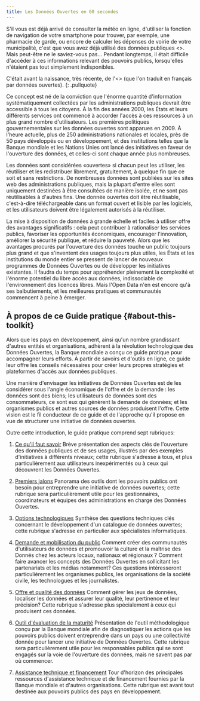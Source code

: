 ```yaml
---
title: Les Données Ouvertes en 60 secondes
---
```


S'il vous est déjà arrivé de consulter la météo en ligne, d'utiliser la
fonction de navigation de votre smartphone pour trouver, par exemple, une
pharmacie de garde, ou encore de calculer les dépenses de voirie de
votre municipalité, c'est que vous avez déjà utilisé des données
publiques <<ouvertes>>. Mais peut-être ne le saviez-vous pas...
Pendant longtemps, il était difficile d'accéder à ces informations
relevant des pouvoirs publics, lorsqu'elles n'étaient pas tout
simplement indisponibles.

C'était avant la naissance, très récente, de l'<<Open Data>> (que
l'on traduit en français par données ouvertes).
{: .pullquote}

Ce concept est né de la conviction que l'énorme quantité d'information systématiquement
collectées par les administrations publiques devrait être accessible à
tous les citoyens. À la fin des années 2000, les États et leurs
différents services ont commencé à accorder l'accès à ces ressources à
un plus grand nombre d'utilisateurs. Les premières politiques
gouvernementales sur les données ouvertes sont apparues en 2009. À
l'heure actuelle, plus de 250 administrations nationales et locales, près de 50 pays développés ou en
développement, et des institutions telles que la Banque mondiale et les
Nations Unies ont lancé des initiatives en faveur de l'ouverture des
données, et celles-ci sont chaque année plus nombreuses.

Les données sont considérées «ouvertes» si chacun peut les
utiliser, les réutiliser et les redistribuer librement, gratuitement, à
quelque fin que ce soit et sans restrictions. De nombreuses données sont
publiées sur les sites web des administrations publiques, mais la
plupart d'entre elles sont uniquement destinées à être consultées de
manière isolée, et ne sont pas réutilisables à d'autres fins. Une donnée
ouvertes doit être réutilisable, c'est-à-dire téléchargeable dans
un format ouvert et lisible par les logiciels, et les
utilisateurs doivent être légalement autorisés à la réutiliser.

La mise à disposition de données à grande échelle et faciles à utiliser
offre des avantages significatifs : cela peut contribuer à rationaliser
les services publics, favoriser les opportunités économiques, encourager
l'innovation, améliorer la sécurité publique, et réduire la pauvreté.
Alors que les avantages procurés par l'ouverture des données touche un
public toujours plus grand et que s'inventent des usages toujours plus
utiles, les États et les institutions du monde entier se pressent de
lancer de nouveaux programmes de Données Ouvertes ou de développer les
initiatives existantes. Il faudra du temps pour appréhender pleinement
la complexité et l'énorme potentiel du libre accès aux données,
indissociable de l'environnement des licences libres. Mais l'Open Data
n'en est encore qu'à ses balbutiements, et les meilleures pratiques et
communautés commencent à peine à émerger.

## À propos de ce Guide pratique   {#about-this-toolkit}

Alors que les pays en développement, ainsi qu'un nombre grandissant
d'autres entités et organisations, adhèrent à la révolution
technologique des Données Ouvertes, la Banque mondiale a conçu ce guide
pratique pour accompagner leurs efforts. À partir de savoirs et d'outils en ligne, ce guide leur offre
les conseils nécessaires pour créer leurs propres stratégies et
plateformes d'accès aux données publiques.

Une manière d'envisager les initiatives de Données Ouvertes est de les considérer sous
l'angle économique de l'offre et de la demande : les données sont
des biens; les utilisateurs de données sont des consommateurs, ce sont
eux qui génèrent la demande de données; et les organismes publics et
autres sources de données produisent l'offre. Cette vision est le fil
conducteur de ce guide et de l'approche qu'il propose en vue de
structurer une initiative de données ouvertes.

Outre cette introduction, le guide pratique comprend sept rubriques:

1.  [Ce qu'il faut savoir](essentials.html) Brève présentation des
    aspects clés de l'ouverture des données publiques et de ses usages,
    illustrés par des exemples d'initiatives à différents niveaux;
    cette rubrique s'adresse à tous, et plus particulièrement aux
    utilisateurs inexpérimentés ou à ceux qui découvrent les Données Ouvertes.

2.  [Premiers jalons](starting.html) Panorama des outils dont les
    pouvoirs publics ont besoin pour entreprendre une initiative de
    données ouvertes; cette rubrique sera particulièrement utile
    pour les gestionnaires, coordinateurs et équipes des administrations
    en charge des Données Ouvertes.

3.  [Options technologiques](technology.html) Synthèse des questions
    techniques clés concernant le développement d'un catalogue de
    données ouvertes; cette rubrique s'adresse en particulier aux
    spécialistes informatiques.

4.  [Demande et mobilisation du public](demand.html) Comment créer des
    communautés d'utilisateurs de données et promouvoir la culture et la
    maîtrise des Donnés chez les acteurs locaux, nationaux et
    régionaux ? Comment faire avancer les concepts des Données Ouvertes en
    sollicitant les partenariats et les médias notamment? Ces questions
    intéresseront particulièrement les organismes publics, les
    organisations de la société civile, les technologues et les
    journalistes.

5.  [Offre et qualité des données](supply.html) Comment gérer les jeux
    de données, localiser les données et assurer leur qualité, leur
    pertinence et leur précision? Cette rubrique s'adresse plus
    spécialement à ceux qui produisent ces données.

6.  [Outil d'évaluation de la maturité](odra.html) Présentation de
    l'outil méthodologique conçu par la Banque mondiale afin de
    diagnostiquer les actions que les pouvoirs publics doivent
    entreprendre dans un pays ou une collectivité donnée pour lancer une
    initiative de Données Ouvertes. Cette rubrique sera
    particulièrement utile pour les responsables publics qui se sont
    engagés sur la voie de l'ouverture des données, mais ne savent pas
    par où commencer.

7.  [Assistance technique et financement](technical-assistance.html)
    Tour d'horizon des principales ressources d'assistance technique et
    de financement fournies par la Banque mondiale et d'autres
    organisations. Cette rubrique est avant tout destinée aux pouvoirs
    publics des pays en développement.
